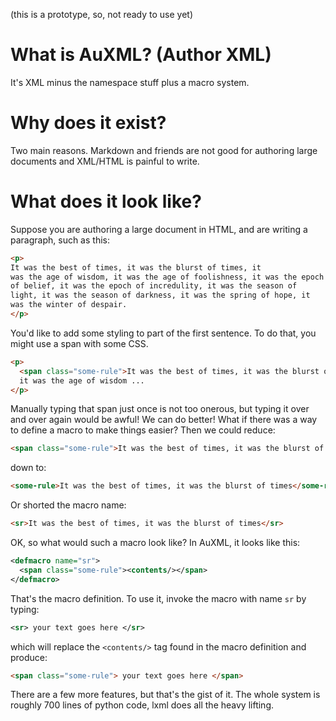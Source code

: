 (this is a prototype, so, not ready to use yet)  


# What is AuXML? (Author XML)

It's XML minus the namespace stuff plus a macro system.

# Why does it exist?

Two main reasons. Markdown and friends are not good for authoring large
documents and XML/HTML is painful to write. 

# What does it look like?

Suppose you are authoring a large document in HTML, and are
writing a paragraph, such as this:

```html
<p>
It was the best of times, it was the blurst of times, it
was the age of wisdom, it was the age of foolishness, it was the epoch
of belief, it was the epoch of incredulity, it was the season of
light, it was the season of darkness, it was the spring of hope, it
was the winter of despair.
</p>
```

You'd like to add some styling to part of the first sentence. To do
that, you might use a span with some CSS.

```html
<p>
  <span class="some-rule">It was the best of times, it was the blurst of times</span>,
  it was the age of wisdom ...
</p>
```

Manually typing that span just once is not too onerous, but typing it
over and over again would be awful! We can do better! What if there
was a way to define a macro to make things easier? Then we could reduce:

```html
<span class="some-rule">It was the best of times, it was the blurst of times</span>
```

down to:

```html
<some-rule>It was the best of times, it was the blurst of times</some-rule>
```

Or shorted the macro name:

```html
<sr>It was the best of times, it was the blurst of times</sr>
```

OK, so what would such a macro look like? In AuXML, it looks like this:

```xml
<defmacro name="sr">
  <span class="some-rule"><contents/></span>
</defmacro>
```

That's the macro definition. To use it, invoke the macro with name
`sr` by typing:

```xml
<sr> your text goes here </sr>
```

which will replace the `<contents/>` tag found in the macro definition
and produce:

```html
<span class="some-rule"> your text goes here </span>
```

There are a few more features, but that's the gist of it.  The whole
system is roughly 700 lines of python code, lxml does all the heavy
lifting.





